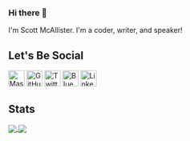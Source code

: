 ### Hi there 👋
I'm Scott McAllister. I'm a coder, writer, and speaker!

Let's Be Social
---
[<img height="32" width="32" src="https://unpkg.com/simple-icons@v14.12.3/icons/mastodon.svg" alt="Mastodon" />](https://techhub.social/@stmcallister)
[<img height="32" width="32" src="https://unpkg.com/simple-icons@v14.12.3/icons/github.svg" alt="GitHub" />](https://github.com/stmcallister/)
[<img height="32" width="32" src="https://unpkg.com/simple-icons@v14.12.3/icons/x.svg" alt="Twitter" />](https://twitter.com/stmcallister)
[<img height="32" width="32" src="https://unpkg.com/simple-icons@v14.12.3/icons/bluesky.svg" alt="Blue Sky" />](https://bsky.app/profile/stmcallister.bsky.social)
[<img height="32" width="32" src="https://unpkg.com/simple-icons@v4/icons/linkedin.svg" alt="LinkedIn" />](https://www.linkedin.com/in/stmcallister/)

Stats
---
<a href="https://github.com/robrich">
  <img align="center" src="https://github-readme-stats.vercel.app/api?username=stmcallister&count_private=true&show_icons=true" />
</a>
<a href="https://github.com/robrich">
  <img align="center" src="https://github-readme-stats.vercel.app/api/top-langs/?username=stmcallister&count_private=true&show_icons=true&layout=compact" />
</a>

<!--
**stmcallister/stmcallister** is a ✨ _special_ ✨ repository because its `README.md` (this file) appears on your GitHub profile.

Here are some ideas to get you started:

- 🔭 I’m currently working on ...
- 🌱 I’m currently learning ...
- 👯 I’m looking to collaborate on ...
- 🤔 I’m looking for help with ...
- 💬 Ask me about ...
- 📫 How to reach me: ...
- 😄 Pronouns: ...
- ⚡ Fun fact: ...
-->
